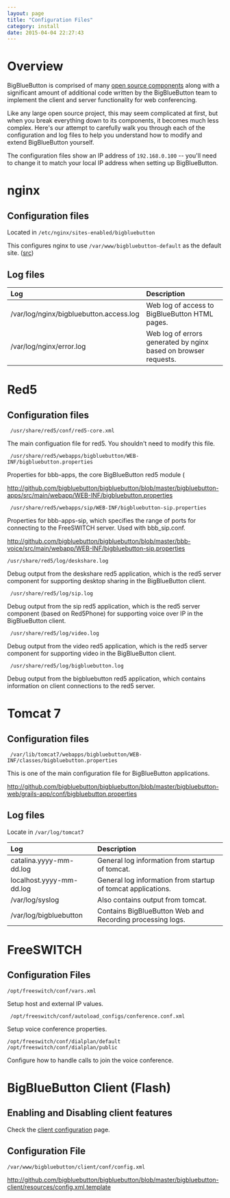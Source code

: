 ```yaml
---
layout: page
title: "Configuration Files"
category: install
date: 2015-04-04 22:27:43
---
```



# Overview

BigBlueButton is comprised of many [open source components](/overview/architecture.html#overview) along with a significant amount of additional code written by the BigBlueButton team to implement the client and server functionality for web conferencing.

Like any large open source project, this may seem complicated at first, but when you break everything down to its components, it becomes much less complex.  Here's our attempt to carefully walk you through each of the configuration and log files to help you understand how to modify and extend BigBlueButton yourself.

The configuration files show an IP address of `192.168.0.100` -- you'll need to change it to match your local IP address when setting up BigBlueButton.

# nginx

## Configuration files

Located in `/etc/nginx/sites-enabled/bigbluebutton`

This configures nginx to use ```/var/www/bigbluebutton-default``` as the default site.  ([src](http://github.com/bigbluebutton/bigbluebutton/blob/master/bigbluebutton-client/config/bigbluebutton.nginx))

## Log files

| Log                     | Description |
|:------------------------|:------------|
| /var/log/nginx/bigbluebutton.access.log | Web log of access to BigBlueButton HTML pages. |
| /var/log/nginx/error.log                | Web log of errors generated by nginx based on browser requests. |


# Red5

## Configuration files

```
 /usr/share/red5/conf/red5-core.xml
```

The main configuation file for red5.  You shouldn't need to modify this file.

```
 /usr/share/red5/webapps/bigbluebutton/WEB-INF/bigbluebutton.properties
```

Properties for bbb-apps, the core BigBlueButton red5 module (

http://github.com/bigbluebutton/bigbluebutton/blob/master/bigbluebutton-apps/src/main/webapp/WEB-INF/bigbluebutton.properties

```
 /usr/share/red5/webapps/sip/WEB-INF/bigbluebutton-sip.properties
```

Properties for bbb-apps-sip, which specifies the range of ports for connecting to the FreeSWITCH server.  Used with bbb\_sip.conf.

http://github.com/bigbluebutton/bigbluebutton/blob/master/bbb-voice/src/main/webapp/WEB-INF/bigbluebutton-sip.properties

```
/usr/share/red5/log/deskshare.log
```

Debug output from the deskshare red5 application, which is the red5 server component  for supporting desktop sharing in the BigBlueButton client.

```
 /usr/share/red5/log/sip.log
```

Debug output from the sip red5 application, which is the red5 server component (based on Red5Phone) for supporting voice over IP in the BigBlueButton client.

```
 /usr/share/red5/log/video.log
```

Debug output from the video red5 application, which is the red5 server component for supporting video in the BigBlueButton client.

```
 /usr/share/red5/log/bigbluebutton.log
```

Debug output from the bigbluebutton red5 application, which contains information on client connections to the red5 server.


# Tomcat 7

## Configuration files

```
 /var/lib/tomcat7/webapps/bigbluebutton/WEB-INF/classes/bigbluebutton.properties
```

This is one of the main configuration file for BigBlueButton applications.

http://github.com/bigbluebutton/bigbluebutton/blob/master/bigbluebutton-web/grails-app/conf/bigbluebutton.properties

## Log files

Locate in ```/var/log/tomcat7```

| Log                  | Description |
|:---------------------|:------------|
| catalina.yyyy-mm-dd.log  | General log information from startup of tomcat. |
| localhost.yyyy-mm-dd.log | General log information from startup of tomcat applications. |
| /var/log/syslog          | Also contains output from tomcat. |
| /var/log/bigbluebutton   | Contains BigBlueButton Web and Recording processing logs.


# FreeSWITCH

## Configuration Files

```
/opt/freeswitch/conf/vars.xml
```

Setup host and external IP values.

```
 /opt/freeswitch/conf/autoload_configs/conference.conf.xml
```

Setup voice conference properties.


```
/opt/freeswitch/conf/dialplan/default
/opt/freeswitch/conf/dialplan/public
```

Configure how to handle calls to join the voice conference.


# BigBlueButton Client (Flash)

## Enabling and Disabling client features
Check the [client configuration](/install/configuration-files.html) page.

## Configuration File

```
/var/www/bigbluebutton/client/conf/config.xml
```

http://github.com/bigbluebutton/bigbluebutton/blob/master/bigbluebutton-client/resources/config.xml.template
